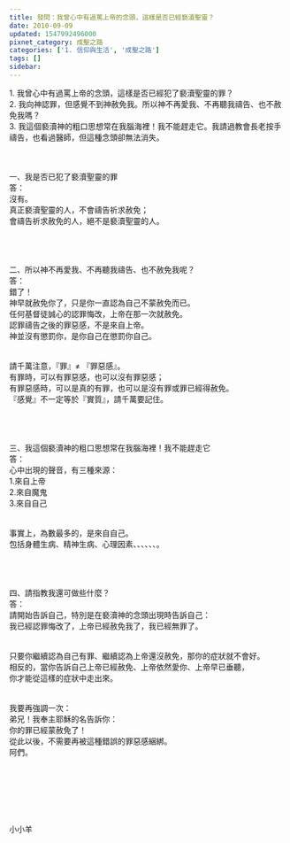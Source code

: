 ```yaml
---
title: 發問：我曾心中有過罵上帝的念頭，這樣是否已經褻瀆聖靈？
date: 2010-09-09
updated: 1547992496000
pixnet_category: 成聖之路
categories: ['1. 信仰與生活', '成聖之路']
tags: []
sidebar: 
---
```


<p>1.	我曾心中有過罵上帝的念頭，這樣是否已經犯了褻瀆聖靈的罪？<br/>2.	我向神認罪，但感覺不到神赦免我。所以神不再愛我、不再聽我禱告、也不赦免我嗎？<br/>3.	我這個褻瀆神的粗口思想常在我腦海裡！我不能趕走它。我請過教會長老按手禱告，也看過醫師，但這種念頭卻無法消失。<br/><!--more--><br/><br/><br/>一、我是否已犯了褻瀆聖靈的罪<br/>答：<br/>沒有。<br/>真正褻瀆聖靈的人，不會禱告祈求赦免；<br/>會禱告祈求赦免的人，絕不是褻瀆聖靈的人。<br/> <br/><br/><br/><br/>二、所以神不再愛我、不再聽我禱告、也不赦免我呢？<br/>答：<br/>錯了！<br/>神早就赦免你了，只是你一直認為自己不蒙赦免而已。<br/>任何基督徒誠心的認罪悔改，上帝在那一次就赦免。<br/>認罪禱告之後的罪惡感，不是來自上帝。<br/>神並沒有懲罰你，是你自己在懲罰你自己。<br/><br/><br/>請千萬注意，『罪』≠ 『罪惡感』。<br/>有罪時，可以有罪惡感，也可以沒有罪惡感；<br/>有罪惡感時，可以是真的有罪，也可以是沒有罪或罪已經得赦免。<br/>『感覺』不一定等於『實質』，請千萬要記住。<br/> <br/><br/><br/><br/>三、我這個褻瀆神的粗口思想常在我腦海裡！我不能趕走它<br/>答：<br/>心中出現的聲音，有三種來源：<br/>1.來自上帝<br/>2.來自魔鬼<br/>3.來自自己<br/> <br/><br/>事實上，為數最多的，是來自自己。<br/>包括身體生病、精神生病、心理因素、、、、、、。<br/> <br/><br/><br/> <br/>四、請指教我還可做些什麼？<br/>答：<br/>請開始告訴自己，特別是在褻瀆神的念頭出現時告訴自己：<br/>我已經認罪悔改了，上帝已經赦免我了，我已經無罪了。<br/> <br/><br/>只要你繼續認為自己有罪、繼續認為上帝還沒赦免，那你的症狀就不會好。<br/>相反的，當你告訴自己上帝已經赦免、上帝依然愛你、上帝早已垂聽，<br/>你才能從這樣的症狀中走出來。<br/> <br/><br/>我要再強調一次：<br/>弟兄！我奉主耶穌的名告訴你：<br/>你的罪已經蒙赦免了！<br/>從此以後，不需要再被這種錯誤的罪惡感綑綁。<br/>阿們。<br/> <br/><br/><br/><br/><br/><br/><br/>小小羊</p>